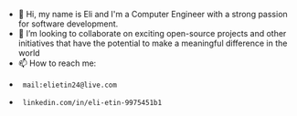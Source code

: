 - 👋 Hi, my name is Eli and I'm a Computer Engineer with a strong passion for software development.
- 💞️ I’m looking to collaborate on exciting open-source projects and other initiatives that have the potential to make a meaningful difference in the world
- 📫 How to reach me: 
-      mail:elietin24@live.com
-      linkedin.com/in/eli-etin-9975451b1
              

<!---
eliet24/eliet24 is a ✨ special ✨ repository because its `README.md` (this file) appears on your GitHub profile.
You can click the Preview link to take a look at your changes.
--->
